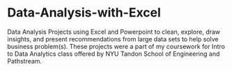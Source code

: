 # Data-Analysis-with-Excel
Data Analysis Projects using Excel and Powerpoint to clean, explore, draw insights, and present recommendations from large data sets to help solve business problem(s).
These projects were a part of my coursework for Intro to Data Analytics class offered by NYU Tandon School of Engineering and Pathstream.
